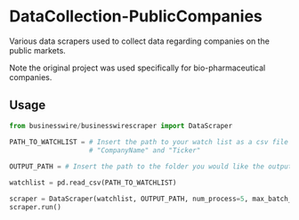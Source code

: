 ﻿# DataCollection-PublicCompanies

Various data scrapers used to collect data regarding companies on the public markets.

Note the original project was used specifically for bio-pharmaceutical companies.

## Usage

```python
from businesswire/businesswirescraper import DataScraper

PATH_TO_WATCHLIST = # Insert the path to your watch list as a csv file here. Note that the csv should have ATLEAST the column names
                    # "CompanyName" and "Ticker"
                    
OUTPUT_PATH = # Insert the path to the folder you would like the output file located

watchlist = pd.read_csv(PATH_TO_WATCHLIST)

scraper = DataScraper(watchlist, OUTPUT_PATH, num_process=5, max_batch_depth=3, num_pages=5)
scraper.run()

```
